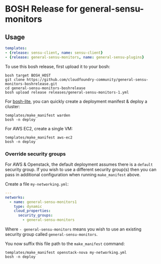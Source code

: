 BOSH Release for general-sensu-monitors
=======================================

Usage
-----

```yaml
templates:
- {release: sensu-client, name: sensu-client}
- {release: general-sensu-monitors, name: general-sensu-plugins}
```

To use this bosh release, first upload it to your bosh:

```
bosh target BOSH_HOST
git clone https://github.com/cloudfoundry-community/general-sensu-monitors-boshrelease.git
cd general-sensu-monitors-boshrelease
bosh upload release releases/general-sensu-monitors-1.yml
```

For [bosh-lite](https://github.com/cloudfoundry/bosh-lite), you can quickly create a deployment manifest & deploy a cluster:

```
templates/make_manifest warden
bosh -n deploy
```

For AWS EC2, create a single VM:

```
templates/make_manifest aws-ec2
bosh -n deploy
```

### Override security groups

For AWS & Openstack, the default deployment assumes there is a `default` security group. If you wish to use a different security group(s) then you can pass in additional configuration when running `make_manifest` above.

Create a file `my-networking.yml`:

```yaml
---
networks:
  - name: general-sensu-monitors1
    type: dynamic
    cloud_properties:
      security_groups:
        - general-sensu-monitors
```

Where `- general-sensu-monitors` means you wish to use an existing security group called `general-sensu-monitors`.

You now suffix this file path to the `make_manifest` command:

```
templates/make_manifest openstack-nova my-networking.yml
bosh -n deploy
```
